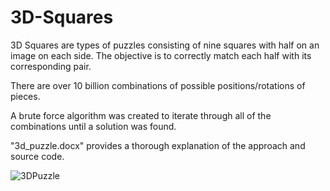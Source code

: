 # 3D-Squares

3D Squares are types of puzzles consisting of nine squares with half on an image on each side. The objective is to correctly match each half with its corresponding pair. 

There are over 10 billion combinations of possible positions/rotations of pieces.

A brute force algorithm was created to iterate through all of the combinations until a solution was found. 

"3d_puzzle.docx" provides a thorough explanation of the approach and source code.

![3DPuzzle](http://206.189.195.136/wp-content/uploads/2018/05/3dpuzzle.jpg "3DPuzzle")
